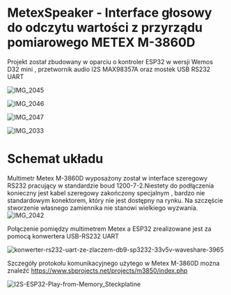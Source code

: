 # MetexSpeaker - Interface głosowy do odczytu wartości z przyrządu pomiarowego METEX M-3860D

  Projekt został zbudowany w oparciu o kontroler ESP32 w wersji Wemos D32 mini , przetwornik audio I2S MAX98357A oraz mostek USB RS232 UART

![IMG_2045](https://user-images.githubusercontent.com/17962241/168257330-691578a7-1ef5-47b8-8bc7-7c52ca28de10.JPG)

![IMG_2046](https://user-images.githubusercontent.com/17962241/168257485-fea47770-559c-4119-b77a-37aefa643c98.JPG)

![IMG_2047](https://user-images.githubusercontent.com/17962241/168257552-69bd96af-bcce-4055-86a7-1970930b09b5.JPG)

![IMG_2033](https://user-images.githubusercontent.com/17962241/168257628-a994a2a2-ac3a-4992-8603-c5b0205f6a21.JPG)

# Schemat układu

Multimetr Metex M-3860D wyposażony został w interface szeregowy RS232 pracujący w standardzie boud 1200-7-2.Niestety do podłączenia konieczny jest kabel szeregowy zakończony specjalnym , bardzo nie standardowym konektorem, który nie jest dostępny na rynku. Na szczęście stworzenie własnego zamiennika nie stanowi wielkiego wyzwania.
![IMG_2042](https://user-images.githubusercontent.com/17962241/168260033-3eba8f12-91ee-40e9-adc7-9c5a3384f749.JPG)


Połączenie pomiędzy multimetrem Metex a ESP32 zrealizowane jest za pomocą konwertera USB-RS232 UART

![konwerter-rs232-uart-ze-zlaczem-db9-sp3232-33v5v-waveshare-3965](https://user-images.githubusercontent.com/17962241/168258839-9e9a6178-3391-491b-900b-57894c61c10e.jpg)
  
Szczegóły protokołu komunikacyjnego użytego w Metex M-3860D można znaleźć https://www.sbprojects.net/projects/m3850/index.php

![I2S-ESP32-Play-from-Memory_Steckplatine](https://user-images.githubusercontent.com/17962241/168258586-f9c6710a-1b62-4a56-9ea9-05c532f4cdcd.png)

